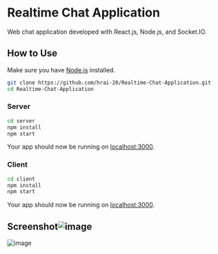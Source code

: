# Realtime Chat Application

Web chat application developed with React.js, Node.js, and Socket.IO.

## How to Use

Make sure you have [Node.js](http://nodejs.org/) installed.

```sh
git clone https://github.com/hrai-20/Realtime-Chat-Application.git
cd Realtime-Chat-Application
```

### Server

```sh
cd server
npm install
npm start
```

Your app should now be running on [localhost:3000](http://localhost:3000/).

### Client

```sh
cd client
npm install
npm start
```

Your app should now be running on [localhost:3000](http://localhost:3000/).

## Screenshot![image](https://user-images.githubusercontent.com/88652102/203861155-d40de6b2-2774-42ad-8fb8-06bcb8cb6342.png)

![image](https://user-images.githubusercontent.com/88652102/203861549-6b58c43d-31e2-4e8e-b178-3e17d8249dfd.png)


